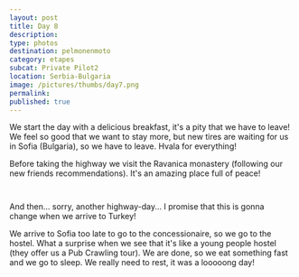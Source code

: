```yaml
---
layout: post
title: Day 8
description: 
type: photos
destination: pelmonenmoto
category: etapes
subcat: Private Pilot2
location: Serbia-Bulgaria
image: /pictures/thumbs/day7.png
permalink: 
published: true
---
```


We start the day with a delicious breakfast, it's a pity that we have to leave! We feel so good that we want to stay more, but new tires are waiting for us in Sofia (Bulgaria), so we have to leave. Hvala for everything!

Before taking the highway we visit the Ravanica monastery (following our new friends recommendations). It's an amazing place full of peace!

<p><a
href="https://lh3.googleusercontent.com/TMYnw2JAoPQVe0FVj4vJhvbU_cPWyVu19_xrOdh2U6-qJZ5bxHtclSNLSvyk0tHfvtQAPhPL7kOt3ddzk6zMHf-ClVY9Axo9QbpxIM67izibuL6Oihv4Lngw0xF_7ZoD8uD4CA6fV5euQRM8xJkV4hpSu3cP9XvPCozxX8NErFVYBNGV67Xs3KQGmP57U_xgl8I2UxN0bV9Ua2tmWIcqVxa-l-f-KOXLGLi_PkdRmIB5gigVk-3YOe74gb6wSviO4ElZRrfgx8CdIiSEAfExmP3O6b3Fo9xxMRDbSiGZQduGczFOnKtt7KOFsoOLe7Quc0OBjhcesci4mjoo0VVXkccnmYgtUktBNm6-QSLix0XhVjs_BnQgNpejBPGZK5u5XvEPmKUfahdyqJU5lhF3MG_GsMGfObCOU_zNiSq5C2FkfO8v5usDlp2mH65F1fQuo5bLAKewRii5upTcyoSxYhraD7P2XgbVQI2zfq4tGui4svXlqXA7tbXQI8Fh_pu4tqWaqdfks7mYvgUEgpFGc3KmGcX3KT3JzNIx02IPWDzQ1JP668rChgk5F3xUus0B0IaAE8HZkBIHU9QJlB_zfqTMWrcwBzz-HuSb_llIE_pmzpP-BvMRbgb1IfWmBOp7ULxoxg9R3pbBFNM2iqrB2EjX-H0RWLtBJg=w707-h530-no"> 
<img src="https://lh3.googleusercontent.com/TMYnw2JAoPQVe0FVj4vJhvbU_cPWyVu19_xrOdh2U6-qJZ5bxHtclSNLSvyk0tHfvtQAPhPL7kOt3ddzk6zMHf-ClVY9Axo9QbpxIM67izibuL6Oihv4Lngw0xF_7ZoD8uD4CA6fV5euQRM8xJkV4hpSu3cP9XvPCozxX8NErFVYBNGV67Xs3KQGmP57U_xgl8I2UxN0bV9Ua2tmWIcqVxa-l-f-KOXLGLi_PkdRmIB5gigVk-3YOe74gb6wSviO4ElZRrfgx8CdIiSEAfExmP3O6b3Fo9xxMRDbSiGZQduGczFOnKtt7KOFsoOLe7Quc0OBjhcesci4mjoo0VVXkccnmYgtUktBNm6-QSLix0XhVjs_BnQgNpejBPGZK5u5XvEPmKUfahdyqJU5lhF3MG_GsMGfObCOU_zNiSq5C2FkfO8v5usDlp2mH65F1fQuo5bLAKewRii5upTcyoSxYhraD7P2XgbVQI2zfq4tGui4svXlqXA7tbXQI8Fh_pu4tqWaqdfks7mYvgUEgpFGc3KmGcX3KT3JzNIx02IPWDzQ1JP668rChgk5F3xUus0B0IaAE8HZkBIHU9QJlB_zfqTMWrcwBzz-HuSb_llIE_pmzpP-BvMRbgb1IfWmBOp7ULxoxg9R3pbBFNM2iqrB2EjX-H0RWLtBJg=w707-h530-no" alt=""></a></p>

<p><a
href="https://lh3.googleusercontent.com/p-5DwX_7X9b4Qbw8jfPYnzBehbm-8ia64wFsKTskSsMse9QBp_soHHYKi5XhXar5yGaNBws0q6F1Q9ONmhhB6-jLaZXIWaJlyFOAO-sv6lMbvhDejgGJBKHWwWQiFGox3cT0jT-9fpX-FtXcQBJ92lZUKGnyxOMRLMqVUU99LHAI3B6DUcxX3Kva1O0aX5BBbAzeGAeGfI9u4eq8y1y8O0SFs1Wld5noIDIh6P23_qwJinw4vQbjGhFNfAN55mYq1Wx0zD2TdOIrC-twA1DZHmkmPfN3WxsBGaKqBWJNqMSaX_rbpqif-zf-kV9FKHEZ4dyGP85aLAvUPN6SWILd3EGrr044vdYP4SDo2bEuXN3_EAV61ktb_ajgl6eEjoYi6TtKsGMaZi7mzmWpv1dGXT0QgKPghOjK_s6B3Ip6B8OChupkpY7N9x-hhAEcunxTTlO3YoF3nCS5wIwyN-hUwiQdKVyHjyAaB1ZWlEeNUi7XwIP5LIojh9nRBaTHF-56b9nfHRvG5gWyrUih8uKoXW5-gTcyHGZ1GZocPmhuGHcOSFVDzouBbx7p9j6phcKbCGjwRFG_Ix-vZPcU2lr41SZSqjCp8uVSP9F4bEeOyRTr3xiPCDAnuQCIGw46W4tba_sN3SlbCXNuJocegdkYsiCsLP2eeiz7RA=w497-h662-no"> 
<img src="https://lh3.googleusercontent.com/p-5DwX_7X9b4Qbw8jfPYnzBehbm-8ia64wFsKTskSsMse9QBp_soHHYKi5XhXar5yGaNBws0q6F1Q9ONmhhB6-jLaZXIWaJlyFOAO-sv6lMbvhDejgGJBKHWwWQiFGox3cT0jT-9fpX-FtXcQBJ92lZUKGnyxOMRLMqVUU99LHAI3B6DUcxX3Kva1O0aX5BBbAzeGAeGfI9u4eq8y1y8O0SFs1Wld5noIDIh6P23_qwJinw4vQbjGhFNfAN55mYq1Wx0zD2TdOIrC-twA1DZHmkmPfN3WxsBGaKqBWJNqMSaX_rbpqif-zf-kV9FKHEZ4dyGP85aLAvUPN6SWILd3EGrr044vdYP4SDo2bEuXN3_EAV61ktb_ajgl6eEjoYi6TtKsGMaZi7mzmWpv1dGXT0QgKPghOjK_s6B3Ip6B8OChupkpY7N9x-hhAEcunxTTlO3YoF3nCS5wIwyN-hUwiQdKVyHjyAaB1ZWlEeNUi7XwIP5LIojh9nRBaTHF-56b9nfHRvG5gWyrUih8uKoXW5-gTcyHGZ1GZocPmhuGHcOSFVDzouBbx7p9j6phcKbCGjwRFG_Ix-vZPcU2lr41SZSqjCp8uVSP9F4bEeOyRTr3xiPCDAnuQCIGw46W4tba_sN3SlbCXNuJocegdkYsiCsLP2eeiz7RA=w497-h662-no" alt=""></a></p>

And then... sorry, another highway-day... I promise that this is gonna change when we arrive to Turkey!

We arrive to Sofia too late to go to the concessionaire, so we go to the hostel. What a surprise when we see that it's like a young people hostel (they offer us a Pub Crawling tour). We are done, so we eat something fast and we go to sleep. We really need to rest, it was a looooong day!
